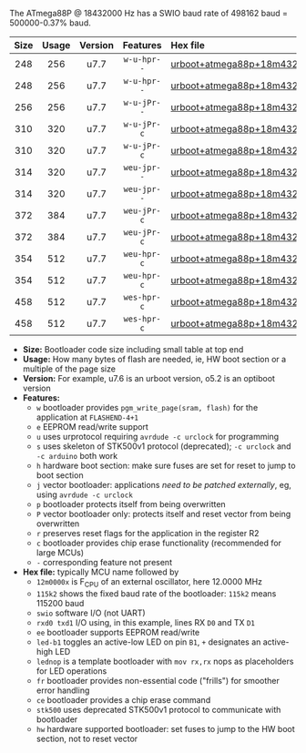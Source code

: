 The ATmega88P @ 18432000 Hz has a SWIO baud rate of 498162 baud = 500000-0.37% baud.

|Size|Usage|Version|Features|Hex file|
|:-:|:-:|:-:|:-:|:--|
|248|256|u7.7|`w-u-hpr--`|[urboot+atmega88p+18m4320x++500k0_swio_rxd0_txd1_led+b5_hw.hex](https://raw.githubusercontent.com/stefanrueger/urboot.hex/main/mcus/atmega88p/external_oscillator/fcpu+18m4320_Hz/br++500k0_bps/urboot+atmega88p+18m4320x++500k0_swio_rxd0_txd1_led+b5_hw.hex)|
|248|256|u7.7|`w-u-hpr--`|[urboot+atmega88p+18m4320x++500k0_swio_rxd0_txd1_lednop_hw.hex](https://raw.githubusercontent.com/stefanrueger/urboot.hex/main/mcus/atmega88p/external_oscillator/fcpu+18m4320_Hz/br++500k0_bps/urboot+atmega88p+18m4320x++500k0_swio_rxd0_txd1_lednop_hw.hex)|
|256|256|u7.7|`w-u-jPr--`|[urboot+atmega88p+18m4320x++500k0_swio_rxd0_txd1.hex](https://raw.githubusercontent.com/stefanrueger/urboot.hex/main/mcus/atmega88p/external_oscillator/fcpu+18m4320_Hz/br++500k0_bps/urboot+atmega88p+18m4320x++500k0_swio_rxd0_txd1.hex)|
|310|320|u7.7|`w-u-jPr-c`|[urboot+atmega88p+18m4320x++500k0_swio_rxd0_txd1_led+b5_fr_ce.hex](https://raw.githubusercontent.com/stefanrueger/urboot.hex/main/mcus/atmega88p/external_oscillator/fcpu+18m4320_Hz/br++500k0_bps/urboot+atmega88p+18m4320x++500k0_swio_rxd0_txd1_led+b5_fr_ce.hex)|
|310|320|u7.7|`w-u-jPr-c`|[urboot+atmega88p+18m4320x++500k0_swio_rxd0_txd1_lednop_fr_ce.hex](https://raw.githubusercontent.com/stefanrueger/urboot.hex/main/mcus/atmega88p/external_oscillator/fcpu+18m4320_Hz/br++500k0_bps/urboot+atmega88p+18m4320x++500k0_swio_rxd0_txd1_lednop_fr_ce.hex)|
|314|320|u7.7|`weu-jpr--`|[urboot+atmega88p+18m4320x++500k0_swio_rxd0_txd1_ee_led+b5.hex](https://raw.githubusercontent.com/stefanrueger/urboot.hex/main/mcus/atmega88p/external_oscillator/fcpu+18m4320_Hz/br++500k0_bps/urboot+atmega88p+18m4320x++500k0_swio_rxd0_txd1_ee_led+b5.hex)|
|314|320|u7.7|`weu-jpr--`|[urboot+atmega88p+18m4320x++500k0_swio_rxd0_txd1_ee_lednop.hex](https://raw.githubusercontent.com/stefanrueger/urboot.hex/main/mcus/atmega88p/external_oscillator/fcpu+18m4320_Hz/br++500k0_bps/urboot+atmega88p+18m4320x++500k0_swio_rxd0_txd1_ee_lednop.hex)|
|372|384|u7.7|`weu-jPr-c`|[urboot+atmega88p+18m4320x++500k0_swio_rxd0_txd1_ee_led+b5_fr_ce.hex](https://raw.githubusercontent.com/stefanrueger/urboot.hex/main/mcus/atmega88p/external_oscillator/fcpu+18m4320_Hz/br++500k0_bps/urboot+atmega88p+18m4320x++500k0_swio_rxd0_txd1_ee_led+b5_fr_ce.hex)|
|372|384|u7.7|`weu-jPr-c`|[urboot+atmega88p+18m4320x++500k0_swio_rxd0_txd1_ee_lednop_fr_ce.hex](https://raw.githubusercontent.com/stefanrueger/urboot.hex/main/mcus/atmega88p/external_oscillator/fcpu+18m4320_Hz/br++500k0_bps/urboot+atmega88p+18m4320x++500k0_swio_rxd0_txd1_ee_lednop_fr_ce.hex)|
|354|512|u7.7|`weu-hpr-c`|[urboot+atmega88p+18m4320x++500k0_swio_rxd0_txd1_ee_led+b5_fr_ce_hw.hex](https://raw.githubusercontent.com/stefanrueger/urboot.hex/main/mcus/atmega88p/external_oscillator/fcpu+18m4320_Hz/br++500k0_bps/urboot+atmega88p+18m4320x++500k0_swio_rxd0_txd1_ee_led+b5_fr_ce_hw.hex)|
|354|512|u7.7|`weu-hpr-c`|[urboot+atmega88p+18m4320x++500k0_swio_rxd0_txd1_ee_lednop_fr_ce_hw.hex](https://raw.githubusercontent.com/stefanrueger/urboot.hex/main/mcus/atmega88p/external_oscillator/fcpu+18m4320_Hz/br++500k0_bps/urboot+atmega88p+18m4320x++500k0_swio_rxd0_txd1_ee_lednop_fr_ce_hw.hex)|
|458|512|u7.7|`wes-hpr-c`|[urboot+atmega88p+18m4320x++500k0_swio_rxd0_txd1_ee_led+b5_fr_ce_stk500_hw.hex](https://raw.githubusercontent.com/stefanrueger/urboot.hex/main/mcus/atmega88p/external_oscillator/fcpu+18m4320_Hz/br++500k0_bps/urboot+atmega88p+18m4320x++500k0_swio_rxd0_txd1_ee_led+b5_fr_ce_stk500_hw.hex)|
|458|512|u7.7|`wes-hpr-c`|[urboot+atmega88p+18m4320x++500k0_swio_rxd0_txd1_ee_lednop_fr_ce_stk500_hw.hex](https://raw.githubusercontent.com/stefanrueger/urboot.hex/main/mcus/atmega88p/external_oscillator/fcpu+18m4320_Hz/br++500k0_bps/urboot+atmega88p+18m4320x++500k0_swio_rxd0_txd1_ee_lednop_fr_ce_stk500_hw.hex)|

- **Size:** Bootloader code size including small table at top end
- **Usage:** How many bytes of flash are needed, ie, HW boot section or a multiple of the page size
- **Version:** For example, u7.6 is an urboot version, o5.2 is an optiboot version
- **Features:**
  + `w` bootloader provides `pgm_write_page(sram, flash)` for the application at `FLASHEND-4+1`
  + `e` EEPROM read/write support
  + `u` uses urprotocol requiring `avrdude -c urclock` for programming
  + `s` uses skeleton of STK500v1 protocol (deprecated); `-c urclock` and `-c arduino` both work
  + `h` hardware boot section: make sure fuses are set for reset to jump to boot section
  + `j` vector bootloader: applications *need to be patched externally*, eg, using `avrdude -c urclock`
  + `p` bootloader protects itself from being overwritten
  + `P` vector bootloader only: protects itself and reset vector from being overwritten
  + `r` preserves reset flags for the application in the register R2
  + `c` bootloader provides chip erase functionality (recommended for large MCUs)
  + `-` corresponding feature not present
- **Hex file:** typically MCU name followed by
  + `12m0000x` is F<sub>CPU</sub> of an external oscillator, here 12.0000 MHz
  + `115k2` shows the fixed baud rate of the bootloader: `115k2` means 115200 baud
  + `swio` software I/O (not UART)
  + `rxd0 txd1` I/O using, in this example, lines RX `D0` and TX `D1`
  + `ee` bootloader supports EEPROM read/write
  + `led-b1` toggles an active-low LED on pin `B1`, `+` designates an active-high LED
  + `lednop` is a template bootloader with `mov rx,rx` nops as placeholders for LED operations
  + `fr` bootloader provides non-essential code ("frills") for smoother error handling
  + `ce` bootloader provides a chip erase command
  + `stk500` uses deprecated STK500v1 protocol to communicate with bootloader
  + `hw` hardware supported bootloader: set fuses to jump to the HW boot section, not to reset vector
